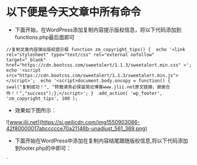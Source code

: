 # 以下便是今天文章中所有命令 #
* 下面开始，在WordPress添加复制内容提示版权信息，将以下代码添加到functions.php最后面即可

 `//复制文章内容弹出版权提示框 function zm_copyright_tips() { 
 echo '<link rel="stylesheet" type="text/css" rel="external nofollow" target="_blank" href="https://cdn.bootcss.com/sweetalert/1.1.3/sweetalert.min.css" >'; 
 echo '<script src="https://cdn.bootcss.com/sweetalert/1.1.3/sweetalert.min.js"></script>'; 
 echo '<script>document.body.oncopy = function() { swal("复制成功！", "转载请务必保留简论博客www.jlii.net原文链接，谢谢合作！！","success");};</script>'; } 
 add_action( 'wp_footer', 'zm_copyright_tips', 100 );`
  
* 效果如下图所示：

![www.jlii.net](https://si.geilicdn.com/img1550903086-42f80000017abccccce70a21146b-unadjust_561_369.png)

*  下面开始在WordPress中添加在复制内容结尾跟随版权信息,将以下代码添加到footer.php的中即可：

`
<script type="text/javascript"> 
function addLink() { 
var selection = window.getSelection(); 
pagelink = ". 原文出自简论博客[https://www.jlii.net] 转载请保留原文链接: " + document.location.href; 
copytext = selection + pagelink; 
newdiv = document.createElement('div'); 
newdiv.style.position = 'absolute'; 
newdiv.style.left = '-99999px'; document.body.appendChild(newdiv); newdiv.innerHTML = copytext; 
selection.selectAllChildren(newdiv); 
window.setTimeout(function () { 
document.body.removeChild(newdiv); 
}, 100); 
} 
document.oncopy = addLink; 
</script><script type="text/javascript">
`

原文文章：[https://www.jlii.net/2098.html](https://www.jlii.net/2098.html)  



